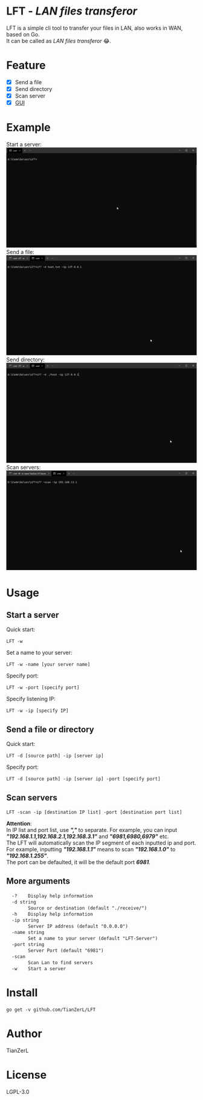 # LFT - *LAN files transferor*
LFT is a simple cli tool to transfer your files in LAN, also works in WAN, based on Go.  
It can be called as *LAN files transferor* :joy:.

# Feature
- [x] Send a file
- [x] Send directory
- [x] Scan server
- [x] [GUI](https://github.com/TianZerL/LFT-gui)

# Example
Start a server:  
![How to start a server](example/server.gif)
Send a file:
![How to send a file](example/sendFile.gif)
Send directory:
![How to send a directory](example/sendDir.gif)
Scan servers:
![How to scan servers](example/scanServers.gif)

# Usage
## Start a server
Quick start:
```
LFT -w  
```
Set a name to your server:  
```
LFT -w -name [your server name] 
```
Specify port:  
```
LFT -w -port [specify port]
```
Specify listening IP:
```
LFT -w -ip [specify IP]
```
## Send a file or directory
Quick start:
```
LFT -d [source path] -ip [server ip]  
```
Specify port:  
```
LFT -d [source path] -ip [server ip] -port [specify port]
```
## Scan servers
```
LFT -scan -ip [destination IP list] -port [destination port list]
```
**Attention**:  
In IP list and port list, use ***","*** to separate. For example, you can input ***"192.168.1.1,192.168.2.1,192.168.3.1"*** and ***"6981,6980,6979"*** etc.  
The LFT will automatically scan the IP segment of each inputted ip and port. For example, inputting ***"192.168.1.1"*** means to scan ***"192.168.1.0"*** to ***"192.168.1.255"***.  
The port can be defaulted, it will be the default port ***6981***.
## More arguments
```
  -?    Display help information
  -d string
        Source or destination (default "./receive/")
  -h    Display help information
  -ip string
        Server IP address (default "0.0.0.0")
  -name string
        Set a name to your server (default "LFT-Server")
  -port string
        Server Port (default "6981")
  -scan
        Scan Lan to find servers
  -w    Start a server
```

# Install
```
go get -v github.com/TianZerL/LFT
```

# Author
TianZerL

# License
LGPL-3.0